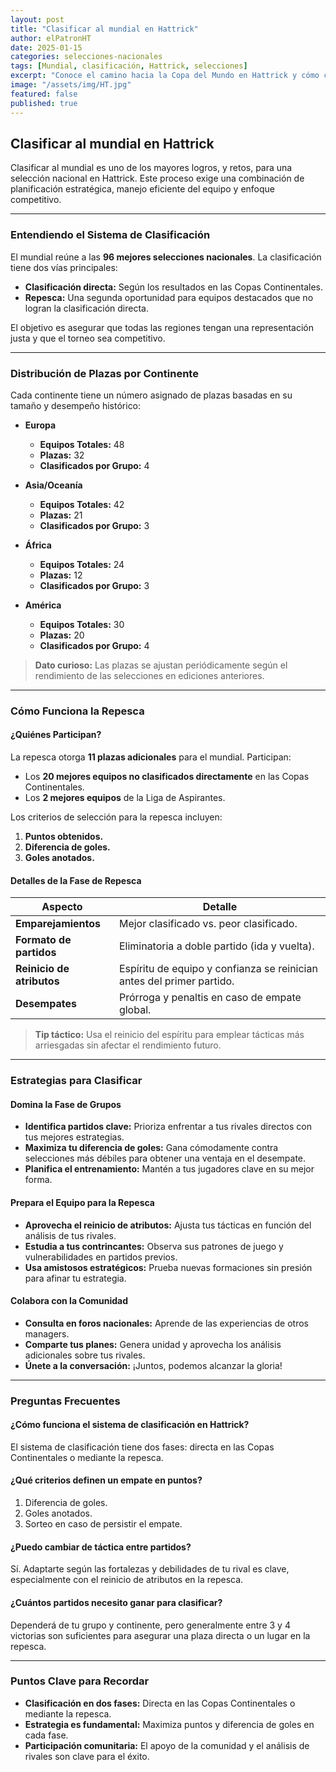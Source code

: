 ```yaml
---
layout: post
title: "Clasificar al mundial en Hattrick"
author: elPatronHT
date: 2025-01-15
categories: selecciones-nacionales
tags: [Mundial, clasificación, Hattrick, selecciones]
excerpt: "Conoce el camino hacia la Copa del Mundo en Hattrick y cómo clasificar con éxito."
image: "/assets/img/HT.jpg"
featured: false
published: true
---
```


## Clasificar al mundial en Hattrick

Clasificar al mundial es uno de los mayores logros, y retos, para una selección nacional en Hattrick. Este proceso exige una combinación de planificación estratégica, manejo eficiente del equipo y enfoque competitivo.

---

### Entendiendo el Sistema de Clasificación

El mundial reúne a las **96 mejores selecciones nacionales**. La clasificación tiene dos vías principales:

- **Clasificación directa:** Según los resultados en las Copas Continentales.
- **Repesca:** Una segunda oportunidad para equipos destacados que no logran la clasificación directa.

El objetivo es asegurar que todas las regiones tengan una representación justa y que el torneo sea competitivo.

---

### Distribución de Plazas por Continente

Cada continente tiene un número asignado de plazas basadas en su tamaño y desempeño histórico:

- **Europa**

  - **Equipos Totales:** 48
  - **Plazas:** 32
  - **Clasificados por Grupo:** 4

- **Asia/Oceanía**

  - **Equipos Totales:** 42
  - **Plazas:** 21
  - **Clasificados por Grupo:** 3

- **África**

  - **Equipos Totales:** 24
  - **Plazas:** 12
  - **Clasificados por Grupo:** 3

- **América**
  - **Equipos Totales:** 30
  - **Plazas:** 20
  - **Clasificados por Grupo:** 4

> **Dato curioso:** Las plazas se ajustan periódicamente según el rendimiento de las selecciones en ediciones anteriores.

---

### Cómo Funciona la Repesca

#### ¿Quiénes Participan?

La repesca otorga **11 plazas adicionales** para el mundial. Participan:

- Los **20 mejores equipos no clasificados directamente** en las Copas Continentales.
- Los **2 mejores equipos** de la Liga de Aspirantes.

Los criterios de selección para la repesca incluyen:

1. **Puntos obtenidos.**
2. **Diferencia de goles.**
3. **Goles anotados.**

#### Detalles de la Fase de Repesca

| **Aspecto**               | **Detalle**                                                           |
| ------------------------- | --------------------------------------------------------------------- |
| **Emparejamientos**       | Mejor clasificado vs. peor clasificado.                               |
| **Formato de partidos**   | Eliminatoria a doble partido (ida y vuelta).                          |
| **Reinicio de atributos** | Espíritu de equipo y confianza se reinician antes del primer partido. |
| **Desempates**            | Prórroga y penaltis en caso de empate global.                         |

> **Tip táctico:** Usa el reinicio del espíritu para emplear tácticas más arriesgadas sin afectar el rendimiento futuro.

---

### Estrategias para Clasificar

#### Domina la Fase de Grupos

- **Identifica partidos clave:** Prioriza enfrentar a tus rivales directos con tus mejores estrategias.
- **Maximiza tu diferencia de goles:** Gana cómodamente contra selecciones más débiles para obtener una ventaja en el desempate.
- **Planifica el entrenamiento:** Mantén a tus jugadores clave en su mejor forma.

#### Prepara el Equipo para la Repesca

- **Aprovecha el reinicio de atributos:** Ajusta tus tácticas en función del análisis de tus rivales.
- **Estudia a tus contrincantes:** Observa sus patrones de juego y vulnerabilidades en partidos previos.
- **Usa amistosos estratégicos:** Prueba nuevas formaciones sin presión para afinar tu estrategia.

#### Colabora con la Comunidad

- **Consulta en foros nacionales:** Aprende de las experiencias de otros managers.
- **Comparte tus planes:** Genera unidad y aprovecha los análisis adicionales sobre tus rivales.
- **Únete a la conversación:** ¡Juntos, podemos alcanzar la gloria!

---

### Preguntas Frecuentes

#### ¿Cómo funciona el sistema de clasificación en Hattrick?

El sistema de clasificación tiene dos fases: directa en las Copas Continentales o mediante la repesca.

#### ¿Qué criterios definen un empate en puntos?

1. Diferencia de goles.
2. Goles anotados.
3. Sorteo en caso de persistir el empate.

#### ¿Puedo cambiar de táctica entre partidos?

Sí. Adaptarte según las fortalezas y debilidades de tu rival es clave, especialmente con el reinicio de atributos en la repesca.

#### ¿Cuántos partidos necesito ganar para clasificar?

Dependerá de tu grupo y continente, pero generalmente entre 3 y 4 victorias son suficientes para asegurar una plaza directa o un lugar en la repesca.

---

### Puntos Clave para Recordar

- **Clasificación en dos fases:** Directa en las Copas Continentales o mediante la repesca.
- **Estrategia es fundamental:** Maximiza puntos y diferencia de goles en cada fase.
- **Participación comunitaria:** El apoyo de la comunidad y el análisis de rivales son clave para el éxito.
